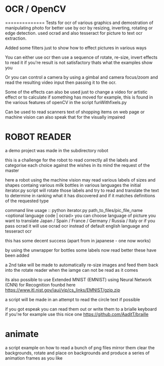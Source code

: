 # OCR / OpenCV
==============
Tests for ocr of various graphics and demostration of manipulating photo for better use by ocr by resizing, inverting, rotating or edge detection.
used ocrad and also tesseract for picture to text ocr extraction.

Added some filters just to show how to effect pictures in various ways

You can either use ocr then use a sequence of rotate, re-size, invert effects to read it if you're result is not satisfactory thats what the examples show you

Or you can control a camera by using a gimbal and camera focus/zoom and read the resulting video input then passing it to the ocr.

Some of the effects can also be used just to change a video for artistic effect or to calculate if something has moved for example, this is found in the various features of openCV in the script funWithfixels.py

Can be used to read scanners text of shopping items on web page or machine vision can also speak that for the visually impaired 

ROBOT READER
============
a demo project was made in the subdirectory robot

this is a challenge for the robot to read correctly all the labels and categorise each choice against the wishes in its mind the request of the master

here a robot using the machine vision may read various labels of sizes and shapes containg various milk bottles in various languages
the initial iterator.py script will rotate those labels and try to read and translate the text
to determine in ranking what it has discovered and if it matches definitions of the requested type

command line usage :: python iterator.py path_to_files/pic_file_name <optional language code | ocrad>
you can choose language of picture you want to translate
Japan / Spain / France / Germany / Russia / Italy
or if you pass ocrad it will use ocrad ocr instead of default english language and tesseract ocr

this has some decent success (apart from in japanese - one now works)

by using the unwrapper for bottles some labels now read better these have been added

a 2nd take will be made to automatically re-size images and feed them back into the rotate reader when the iamge can not be read as it comes

its also possible to use Extended MNIST (EMNIST) using Neural Network (CNN) for Recognition
founbd here https://www.itl.nist.gov/iaui/vip/cs_links/EMNIST/gzip.zip

a script will be made in an attempt to read the circle text if possible

if you got espeak you can read them out or write them to a brialle keyboard if you're for example use this nice one 
https://github.com/AaditT/braille

animate
============

a script example on how to read a bunch of png files mirror them clear the backgrounds, rotate and place on backgrounds and produce a series of animation frames as you like
